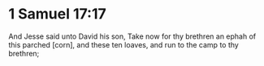# 1 Samuel 17:17

And Jesse said unto David his son, Take now for thy brethren an ephah of this parched [corn], and these ten loaves, and run to the camp to thy brethren;